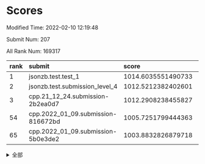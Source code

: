 # Scores

Modified Time: 2022-02-10 12:19:48

Submit Num: 207

All Rank Num: 169317

| rank |               submit               |       score        |       sigma        | pk_num |
| :--- | :--------------------------------- | :----------------- | :----------------- | :----- |
| 1    | jsonzb.test.test_1                 | 1014.6035551490733 | 0.870023989020628  | 3274   |
| 2    | jsonzb.test.submission_level_4     | 1012.5212382402601 | 0.7935937322238955 | 3275   |
| 3    | cpp.21_12_24.submission-2b2ea0d7   | 1012.2908238455827 | 0.7870567793875435 | 3272   |
| 54   | cpp.2022_01_09.submission-816672bd | 1005.7251799444363 | 0.7269563600215929 | 3276   |
| 65   | cpp.2022_01_09.submission-5b0e3de2 | 1003.8832826879718 | 0.7175197128034638 | 3273   |


<details>
<summary>全部</summary>

| rank |                 submit                 |       score        |       sigma        | pk_num |
| :--- | :------------------------------------- | :----------------- | :----------------- | :----- |
| 1    | jsonzb.test.test_1                     | 1014.6035551490733 | 0.870023989020628  | 3274   |
| 2    | jsonzb.test.submission_level_4         | 1012.5212382402601 | 0.7935937322238955 | 3275   |
| 3    | cpp.21_12_24.submission-2b2ea0d7       | 1012.2908238455827 | 0.7870567793875435 | 3272   |
| 4    | gobigger.level_3.submission_level_3_34 | 1011.7825982223054 | 0.7745469306372693 | 3273   |
| 5    | gobigger.level_3.submission_level_3_42 | 1011.6726722376916 | 0.7608724195035255 | 3272   |
| 6    | gobigger.level_3.submission_level_3_8  | 1011.4338245576257 | 0.7857996180036891 | 3275   |
| 7    | gobigger.level_3.submission_level_3_46 | 1011.251820693635  | 0.7897206517727523 | 3274   |
| 8    | gobigger.level_3.submission_level_3_48 | 1010.9996951791354 | 0.7751267485382112 | 3274   |
| 9    | gobigger.level_3.submission_level_3_10 | 1010.7459802266093 | 0.7737828883461721 | 3275   |
| 10   | gobigger.level_3.submission_level_3_17 | 1010.7342896433812 | 0.7521980279578845 | 3275   |
| 11   | gobigger.level_3.submission_level_3_23 | 1010.598550476225  | 0.7436539916628966 | 3275   |
| 12   | gobigger.level_3.submission_level_3_12 | 1010.5742213832776 | 0.7970466941910214 | 3272   |
| 13   | gobigger.level_3.submission_level_3_36 | 1010.5613309931432 | 0.7770859254658795 | 3282   |
| 14   | gobigger.level_3.submission_level_3_31 | 1010.5302394770965 | 0.776081605875519  | 3277   |
| 15   | gobigger.level_3.submission_level_3_43 | 1010.4421241030975 | 0.759277443420569  | 3274   |
| 16   | gobigger.level_3.submission_level_3_45 | 1010.4290430565962 | 0.7755552831649668 | 3269   |
| 17   | gobigger.level_3.submission_level_3_7  | 1010.3787181542612 | 0.7484938687285299 | 3271   |
| 18   | gobigger.level_3.submission_level_3_25 | 1010.3695982809272 | 0.7542603664787608 | 3274   |
| 19   | gobigger.level_3.submission_level_3_9  | 1010.3187951039547 | 0.7703109501626925 | 3267   |
| 20   | gobigger.level_3.submission_level_3_19 | 1010.2598932032612 | 0.7749576868795877 | 3270   |
| 21   | gobigger.level_3.submission_level_3_39 | 1010.2028828468236 | 0.7426999691526484 | 3275   |
| 22   | gobigger.level_3.submission_level_3_47 | 1010.1799337602716 | 0.7739434175282924 | 3269   |
| 23   | gobigger.level_3.submission_level_3_22 | 1010.14820106032   | 0.7499156361909639 | 3268   |
| 24   | gobigger.level_3.submission_level_3_1  | 1010.1219059696413 | 0.7614460689498519 | 3271   |
| 25   | gobigger.level_3.submission_level_3_28 | 1010.1133635575242 | 0.7348598455950729 | 3266   |
| 26   | gobigger.level_3.submission_level_3_13 | 1010.0507191684173 | 0.7766597813397693 | 3277   |
| 27   | gobigger.level_3.submission_level_3_41 | 1009.9712849498472 | 0.7524323537210927 | 3275   |
| 28   | gobigger.level_3.submission_level_3_3  | 1009.9688120458518 | 0.7458671046218832 | 3271   |
| 29   | gobigger.level_3.submission_level_3_40 | 1009.9173054399749 | 0.7710905869657092 | 3268   |
| 30   | gobigger.level_3.submission_level_3_4  | 1009.8598673940103 | 0.7595153372977944 | 3271   |
| 31   | gobigger.level_3.submission_level_3_2  | 1009.8433284886949 | 0.74985042618346   | 3269   |
| 32   | gobigger.level_3.submission_level_3_6  | 1009.8429851127934 | 0.7439193198929868 | 3276   |
| 33   | gobigger.level_3.submission_level_3_11 | 1009.7919682255583 | 0.7488888801338852 | 3276   |
| 34   | gobigger.level_3.submission_level_3_0  | 1009.7787401774474 | 0.742182822658757  | 3274   |
| 35   | gobigger.level_3.submission_level_3_16 | 1009.6814585357571 | 0.749311685919366  | 3269   |
| 36   | gobigger.level_3.submission_level_3_26 | 1009.6776680545662 | 0.7831139114489747 | 3275   |
| 37   | gobigger.level_3.submission_level_3_38 | 1009.5681302985128 | 0.750552831339937  | 3272   |
| 38   | gobigger.level_3.submission_level_3_49 | 1009.5302278270461 | 0.7395102887657689 | 3272   |
| 39   | gobigger.level_3.submission_level_3_27 | 1009.5060293793681 | 0.7236522464823242 | 3267   |
| 40   | gobigger.level_3.submission_level_3_30 | 1009.4497305373967 | 0.7526905934027031 | 3274   |
| 41   | gobigger.level_3.submission_level_3_37 | 1009.3423727785784 | 0.7445910044758235 | 3271   |
| 42   | gobigger.level_3.submission_level_3_20 | 1009.3315148865105 | 0.7471630536469792 | 3269   |
| 43   | gobigger.level_3.submission_level_3_29 | 1009.311578330901  | 0.7405803389774572 | 3275   |
| 44   | gobigger.level_3.submission_level_3_35 | 1009.2572473280493 | 0.7316748010233539 | 3272   |
| 45   | gobigger.level_3.submission_level_3_18 | 1009.236591832414  | 0.7483649930041113 | 3268   |
| 46   | gobigger.level_3.submission_level_3_32 | 1009.1628910760451 | 0.7669735741262489 | 3272   |
| 47   | gobigger.level_3.submission_level_3_5  | 1009.0444823159581 | 0.7361455055652466 | 3268   |
| 48   | gobigger.level_3.submission_level_3_21 | 1008.9358303537575 | 0.7423069302272057 | 3276   |
| 49   | gobigger.level_3.submission_level_3_14 | 1008.7772614074705 | 0.727500480601142  | 3274   |
| 50   | gobigger.level_3.submission_level_3_15 | 1008.7646595859172 | 0.7587803751723793 | 3270   |
| 51   | gobigger.level_3.submission_level_3_24 | 1008.6409769904725 | 0.7583499130750472 | 3277   |
| 52   | gobigger.level_3.submission_level_3_33 | 1008.57818679377   | 0.7470495266851951 | 3274   |
| 53   | gobigger.level_3.submission_level_3_44 | 1008.4065941793136 | 0.7404933088611904 | 3276   |
| 54   | cpp.2022_01_09.submission-816672bd     | 1005.7251799444363 | 0.7269563600215929 | 3276   |
| 55   | gobigger.level_1.submission_level_1_10 | 1005.0201795060893 | 0.7377606790960552 | 3274   |
| 56   | gobigger.level_1.submission_level_1_21 | 1004.7460124919445 | 0.7153046205085708 | 3268   |
| 57   | gobigger.level_1.submission_level_1_48 | 1004.5935741581729 | 0.7277966728260138 | 3268   |
| 58   | gobigger.level_1.submission_level_1_31 | 1004.5759096273817 | 0.7344753569740985 | 3270   |
| 59   | gobigger.level_1.submission_level_1_28 | 1004.3088347030932 | 0.7212877870265095 | 3270   |
| 60   | gobigger.level_1.submission_level_1_19 | 1004.1672823446297 | 0.7179042041716263 | 3268   |
| 61   | gobigger.level_1.submission_level_1_49 | 1004.1078486340824 | 0.7112770107039342 | 3268   |
| 62   | gobigger.level_1.submission_level_1_33 | 1004.0505496871575 | 0.6987120177705101 | 3272   |
| 63   | gobigger.level_1.submission_level_1_1  | 1003.9619239171078 | 0.7177714856111994 | 3270   |
| 64   | gobigger.level_1.submission_level_1_29 | 1003.9350015832628 | 0.7237788879876091 | 3271   |
| 65   | cpp.2022_01_09.submission-5b0e3de2     | 1003.8832826879718 | 0.7175197128034638 | 3273   |
| 66   | gobigger.level_1.submission_level_1_41 | 1003.8568851174097 | 0.7186174103176731 | 3276   |
| 67   | gobigger.level_1.submission_level_1_23 | 1003.8327743244444 | 0.7238051083267326 | 3273   |
| 68   | gobigger.level_1.submission_level_1_26 | 1003.8090929091921 | 0.7130701402764459 | 3271   |
| 69   | gobigger.level_1.submission_level_1_5  | 1003.7407342252064 | 0.7263136026111197 | 3264   |
| 70   | gobigger.level_1.submission_level_1_6  | 1003.7208151015436 | 0.7218503387572907 | 3271   |
| 71   | gobigger.level_1.submission_level_1_36 | 1003.6377020144721 | 0.7062317383482206 | 3270   |
| 72   | gobigger.level_1.submission_level_1_43 | 1003.5674190309554 | 0.724448934572     | 3275   |
| 73   | gobigger.level_1.submission_level_1_4  | 1003.5669563948097 | 0.7154848832361673 | 3273   |
| 74   | gobigger.level_1.submission_level_1_35 | 1003.5332258924518 | 0.7257618853885778 | 3277   |
| 75   | gobigger.level_1.submission_level_1_42 | 1003.5169833029232 | 0.7230121334829206 | 3272   |
| 76   | gobigger.level_1.submission_level_1_18 | 1003.5143459629782 | 0.7141664920397923 | 3268   |
| 77   | gobigger.level_1.submission_level_1_11 | 1003.4622395808381 | 0.7064265979392796 | 3271   |
| 78   | gobigger.level_1.submission_level_1_34 | 1003.4520281142696 | 0.7272621808246806 | 3269   |
| 79   | gobigger.level_1.submission_level_1_2  | 1003.3779822101824 | 0.7115248015909642 | 3276   |
| 80   | gobigger.level_1.submission_level_1_32 | 1003.3595988018614 | 0.7248870652433076 | 3272   |
| 81   | gobigger.level_1.submission_level_1_27 | 1003.2984891228987 | 0.7215762922085549 | 3269   |
| 82   | gobigger.level_1.submission_level_1_20 | 1003.2417211788259 | 0.7049309766061772 | 3272   |
| 83   | gobigger.level_1.submission_level_1_16 | 1003.1314829810192 | 0.7085459275594856 | 3272   |
| 84   | gobigger.level_1.submission_level_1_0  | 1003.113835953066  | 0.7055639024874202 | 3271   |
| 85   | gobigger.level_1.submission_level_1_13 | 1003.0594536335706 | 0.7017206566991909 | 3267   |
| 86   | gobigger.level_1.submission_level_1_8  | 1003.054443583668  | 0.7158639980615312 | 3272   |
| 87   | gobigger.level_1.submission_level_1_46 | 1003.0488020953705 | 0.7106953267692762 | 3266   |
| 88   | gobigger.level_1.submission_level_1_12 | 1003.0183760128998 | 0.7227300449710771 | 3272   |
| 89   | gobigger.level_1.submission_level_1_30 | 1002.9983005972178 | 0.7104935027151954 | 3270   |
| 90   | gobigger.level_1.submission_level_1_3  | 1002.9972596290949 | 0.7225064679203556 | 3272   |
| 91   | gobigger.level_1.submission_level_1_14 | 1002.9512662015616 | 0.7228887564316353 | 3278   |
| 92   | gobigger.level_1.submission_level_1_7  | 1002.8051336019018 | 0.7152073204703927 | 3273   |
| 93   | gobigger.level_1.submission_level_1_15 | 1002.7620008301222 | 0.7220717764315056 | 3264   |
| 94   | gobigger.level_1.submission_level_1_22 | 1002.7124845024059 | 0.7139710241387215 | 3272   |
| 95   | gobigger.level_1.submission_level_1_37 | 1002.568811559048  | 0.7147152434494171 | 3274   |
| 96   | gobigger.level_1.submission_level_1_44 | 1002.5666192543832 | 0.7121192228805914 | 3272   |
| 97   | gobigger.level_1.submission_level_1_39 | 1002.456752891701  | 0.7183367866553244 | 3273   |
| 98   | gobigger.level_1.submission_level_1_9  | 1002.3518399081167 | 0.7211146053704156 | 3272   |
| 99   | gobigger.level_1.submission_level_1_17 | 1002.3362198127463 | 0.7180579639076442 | 3272   |
| 100  | gobigger.level_1.submission_level_1_25 | 1002.3125232786389 | 0.7039221362813222 | 3271   |
| 101  | gobigger.level_1.submission_level_1_40 | 1002.2653994643395 | 0.7324296000129706 | 3270   |
| 102  | gobigger.level_1.submission_level_1_45 | 1001.9145794705702 | 0.714789002854599  | 3272   |
| 103  | gobigger.level_1.submission_level_1_38 | 1001.7089918213305 | 0.7132077758832187 | 3265   |
| 104  | gobigger.level_1.submission_level_1_47 | 1001.1481747059237 | 0.7115976074263705 | 3274   |
| 105  | gobigger.level_1.submission_level_1_24 | 1001.0768095864082 | 0.7131755160655001 | 3269   |
| 106  | gobigger.random.submission_random_14   | 997.1764297181442  | 0.7141947870851506 | 3271   |
| 107  | gobigger.random.submission_random_26   | 997.0605160285576  | 0.7104736858070242 | 3271   |
| 108  | gobigger.random.submission_random_16   | 996.7934076267168  | 0.7090802723939622 | 3270   |
| 109  | gobigger.random.submission_random_7    | 996.7914248459866  | 0.7104544269653574 | 3274   |
| 110  | gobigger.random.submission_random_32   | 996.6741458864007  | 0.7086892314273198 | 3271   |
| 111  | gobigger.random.submission_random_28   | 996.6349701765353  | 0.7173718748048424 | 3272   |
| 112  | gobigger.random.submission_random_20   | 996.6068765228051  | 0.7209445467763401 | 3268   |
| 113  | gobigger.random.submission_random_0    | 996.5565792220666  | 0.7191577690666974 | 3272   |
| 114  | gobigger.random.submission_random_23   | 996.4564211698492  | 0.7054719549450942 | 3271   |
| 115  | gobigger.random.submission_random_46   | 996.38302298394    | 0.7146829978676359 | 3271   |
| 116  | gobigger.random.submission_random_24   | 996.366149743092   | 0.7085466954812062 | 3273   |
| 117  | gobigger.random.submission_random_12   | 996.3654456988177  | 0.7195117499613877 | 3271   |
| 118  | gobigger.random.submission_random_48   | 996.3472183477962  | 0.7118672181953472 | 3278   |
| 119  | gobigger.random.submission_random_19   | 996.2937966057982  | 0.7231384786365616 | 3268   |
| 120  | gobigger.random.submission_random_10   | 996.2880448165114  | 0.7214083399810751 | 3273   |
| 121  | gobigger.random.submission_random_38   | 996.2629629245413  | 0.6976853426581842 | 3274   |
| 122  | gobigger.random.submission_random_37   | 996.238047635767   | 0.7068800591204164 | 3271   |
| 123  | gobigger.random.submission_random_1    | 996.1966259866118  | 0.705143068276989  | 3272   |
| 124  | gobigger.random.submission_random_27   | 996.0842818337053  | 0.6970502508148321 | 3274   |
| 125  | gobigger.random.submission_random_31   | 996.0217774563259  | 0.6971387996904169 | 3275   |
| 126  | gobigger.random.submission_random_6    | 995.9664419779822  | 0.716811780317274  | 3277   |
| 127  | gobigger.random.submission_random_33   | 995.8859921737418  | 0.7277360802737306 | 3271   |
| 128  | gobigger.random.submission_random_36   | 995.8217606208924  | 0.7031832787847057 | 3271   |
| 129  | gobigger.random.submission_random_45   | 995.8171277140675  | 0.7086904305027347 | 3274   |
| 130  | gobigger.random.submission_random_17   | 995.7912730010601  | 0.702959415160668  | 3271   |
| 131  | gobigger.random.submission_random_34   | 995.6758993427823  | 0.7235519564527483 | 3271   |
| 132  | gobigger.random.submission_random_11   | 995.6559871205609  | 0.7052983239206796 | 3274   |
| 133  | gobigger.random.submission_random_8    | 995.6549454907804  | 0.7102291806482329 | 3272   |
| 134  | gobigger.random.submission_random_2    | 995.5830817981278  | 0.715819488879508  | 3277   |
| 135  | gobigger.random.submission_random_22   | 995.5510707948495  | 0.7163196789295596 | 3269   |
| 136  | gobigger.random.submission_random_47   | 995.5370068961143  | 0.7225744683979277 | 3272   |
| 137  | gobigger.random.submission_random_29   | 995.5294805787797  | 0.7175580041184728 | 3270   |
| 138  | gobigger.random.submission_random_44   | 995.4782916027027  | 0.71214563213555   | 3269   |
| 139  | gobigger.random.submission_random_42   | 995.4681419199233  | 0.7054875705578658 | 3273   |
| 140  | gobigger.random.submission_random_41   | 995.4536905293276  | 0.7019103281358264 | 3274   |
| 141  | gobigger.random.submission_random_4    | 995.4315868915461  | 0.7070381093314149 | 3269   |
| 142  | gobigger.random.submission_random_40   | 995.426448842896   | 0.7160892681418561 | 3276   |
| 143  | gobigger.random.submission_random_21   | 995.420866006515   | 0.7134024381663834 | 3280   |
| 144  | gobigger.random.submission_random_35   | 995.3927964816446  | 0.7155156634728956 | 3271   |
| 145  | gobigger.random.submission_random_25   | 995.3489975510204  | 0.7040617669313457 | 3270   |
| 146  | gobigger.random.submission_random_9    | 995.2268233502529  | 0.7235706889448414 | 3270   |
| 147  | gobigger.random.submission_random_30   | 995.0692399611709  | 0.7221186199327696 | 3271   |
| 148  | gobigger.random.submission_random_43   | 995.068974504772   | 0.7148266180665678 | 3273   |
| 149  | gobigger.random.submission_random_3    | 994.9798499729201  | 0.7149596856377258 | 3270   |
| 150  | gobigger.random.submission_random_39   | 994.839787330645   | 0.7143589376684999 | 3271   |
| 151  | gobigger.random.submission_random_5    | 994.6511090165911  | 0.719144018546859  | 3273   |
| 152  | gobigger.random.submission_random_18   | 994.6503944883078  | 0.713928730912892  | 3273   |
| 153  | gobigger.random.submission_random_15   | 994.5913470076239  | 0.7130557285673109 | 3271   |
| 154  | gobigger.random.submission_random_13   | 994.2583260702831  | 0.7126658023119535 | 3271   |
| 155  | gobigger.random.submission_random_49   | 994.107863889397   | 0.7101793356985131 | 3271   |
| 156  | gobigger.level_2.submission_level_2_3  | 993.9620717537364  | 0.7245065498487847 | 3275   |
| 157  | gobigger.level_2.submission_level_2_2  | 993.7950063154339  | 0.7290487448067707 | 3272   |
| 158  | gobigger.level_2.submission_level_2_49 | 993.6718713791291  | 0.7240373174786697 | 3266   |
| 159  | gobigger.level_2.submission_level_2_8  | 993.364800905466   | 0.7381871033924933 | 3274   |
| 160  | gobigger.level_2.submission_level_2_9  | 993.099176046032   | 0.7306309147825772 | 3272   |
| 161  | gobigger.level_2.submission_level_2_12 | 992.9461354901723  | 0.7223830854711925 | 3277   |
| 162  | gobigger.level_2.submission_level_2_15 | 992.889668742703   | 0.7286136325363771 | 3265   |
| 163  | gobigger.level_2.submission_level_2_0  | 992.8164531428664  | 0.7301157393604267 | 3271   |
| 164  | gobigger.level_2.submission_level_2_13 | 992.8016042782939  | 0.7385795728203141 | 3270   |
| 165  | gobigger.level_2.submission_level_2_40 | 992.7573006106378  | 0.7226973627006679 | 3267   |
| 166  | gobigger.level_2.submission_level_2_7  | 992.6941393319833  | 0.7512935829902303 | 3271   |
| 167  | gobigger.level_2.submission_level_2_11 | 992.6924486810653  | 0.7274514160987429 | 3270   |
| 168  | gobigger.level_2.submission_level_2_29 | 992.611245267051   | 0.7618497907729561 | 3274   |
| 169  | gobigger.level_2.submission_level_2_22 | 992.5515030475258  | 0.74843673132058   | 3274   |
| 170  | gobigger.level_2.submission_level_2_43 | 992.5065004443838  | 0.7315921627810136 | 3270   |
| 171  | gobigger.level_2.submission_level_2_19 | 992.4866864861474  | 0.7409772905029138 | 3269   |
| 172  | gobigger.level_2.submission_level_2_35 | 992.4831274567163  | 0.7426267675933617 | 3274   |
| 173  | gobigger.level_2.submission_level_2_14 | 992.4813123026578  | 0.7468218027997888 | 3275   |
| 174  | gobigger.level_2.submission_level_2_46 | 992.4588821920679  | 0.7501202592248775 | 3267   |
| 175  | gobigger.level_2.submission_level_2_6  | 992.4024282592583  | 0.7556665924053374 | 3268   |
| 176  | gobigger.level_2.submission_level_2_27 | 992.3850143571407  | 0.7410765898221617 | 3277   |
| 177  | gobigger.level_2.submission_level_2_44 | 992.3433820169209  | 0.7351576942595285 | 3270   |
| 178  | gobigger.level_2.submission_level_2_17 | 992.2997141096064  | 0.751241945663353  | 3272   |
| 179  | gobigger.level_2.submission_level_2_10 | 992.2671083484961  | 0.7469448748614245 | 3271   |
| 180  | gobigger.level_2.submission_level_2_37 | 992.2182563727192  | 0.7405190463690358 | 3269   |
| 181  | gobigger.level_2.submission_level_2_24 | 992.1959113889242  | 0.74564509720887   | 3274   |
| 182  | gobigger.level_2.submission_level_2_39 | 992.1943992761661  | 0.7453645125175622 | 3270   |
| 183  | gobigger.level_2.submission_level_2_20 | 992.1757256334264  | 0.7353104522165343 | 3271   |
| 184  | gobigger.level_2.submission_level_2_28 | 992.1701156713051  | 0.7400440996482595 | 3273   |
| 185  | gobigger.level_2.submission_level_2_1  | 992.160493778971   | 0.7433532275561543 | 3273   |
| 186  | gobigger.level_2.submission_level_2_48 | 992.1107815422374  | 0.7311289006751037 | 3279   |
| 187  | gobigger.level_2.submission_level_2_21 | 992.0520566012851  | 0.7451159113266997 | 3271   |
| 188  | gobigger.level_2.submission_level_2_34 | 992.0185484780188  | 0.7451273759619287 | 3271   |
| 189  | gobigger.level_2.submission_level_2_18 | 992.0093715776839  | 0.7381897757753332 | 3270   |
| 190  | gobigger.level_2.submission_level_2_33 | 991.9937688620854  | 0.7403004737005209 | 3273   |
| 191  | gobigger.level_2.submission_level_2_38 | 991.876137863652   | 0.7272419724947167 | 3273   |
| 192  | gobigger.level_2.submission_level_2_47 | 991.8040557242437  | 0.7454318332358247 | 3269   |
| 193  | gobigger.level_2.submission_level_2_5  | 991.8014579744681  | 0.766167480917639  | 3270   |
| 194  | gobigger.level_2.submission_level_2_30 | 991.7442026717194  | 0.7518251231502182 | 3274   |
| 195  | gobigger.level_2.submission_level_2_45 | 991.7386342156856  | 0.7636307622297166 | 3273   |
| 196  | gobigger.level_2.submission_level_2_16 | 991.6783811935402  | 0.7471815938138816 | 3276   |
| 197  | gobigger.level_2.submission_level_2_23 | 991.5289620299068  | 0.7715790369947414 | 3267   |
| 198  | gobigger.level_2.submission_level_2_26 | 991.4204734888881  | 0.7413303614141784 | 3273   |
| 199  | gobigger.level_2.submission_level_2_31 | 991.2372576802742  | 0.7406601986231345 | 3275   |
| 200  | gobigger.level_2.submission_level_2_4  | 991.2100072209221  | 0.7587515984504347 | 3269   |
| 201  | gobigger.level_2.submission_level_2_25 | 991.1254600751773  | 0.7407415415507503 | 3272   |
| 202  | gobigger.level_2.submission_level_2_36 | 990.9128335345962  | 0.7389436101789449 | 3270   |
| 203  | gobigger.level_2.submission_level_2_42 | 990.8159929863357  | 0.7636371903870822 | 3272   |
| 204  | gobigger.level_2.submission_level_2_32 | 990.7084475577512  | 0.7576211680540064 | 3276   |
| 205  | gobigger.level_2.submission_level_2_41 | 990.3433370762767  | 0.7600179275934503 | 3270   |
| 206  | gobigger.none.submission_none_0        | 978.7942479452653  | 1.2346863631405622 | 3269   |
| 207  | gobigger.none.submission_none_1        | 978.4013792290015  | 1.2148457959303098 | 3266   |

</details>